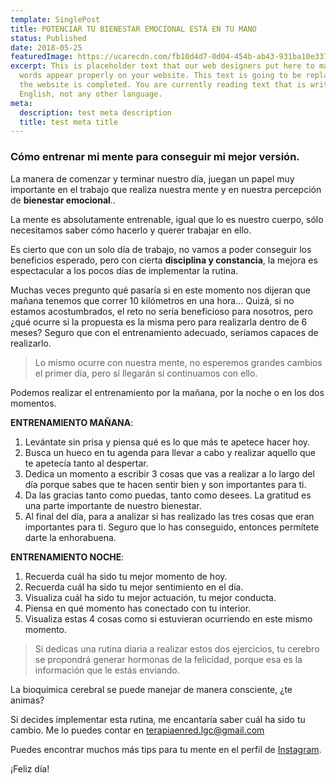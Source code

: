 ```yaml
---
template: SinglePost
title: POTENCIAR TU BIENESTAR EMOCIONAL ESTÁ EN TU MANO
status: Published
date: 2018-05-25
featuredImage: https://ucarecdn.com/fb10d4d7-0d04-454b-ab43-931ba10e3372/
excerpt: This is placeholder text that our web designers put here to make sure
  words appear properly on your website. This text is going to be replaced once
  the website is completed. You are currently reading text that is written in
  English, not any other language.
meta:
  description: test meta description
  title: test meta title
---
```

### Cómo entrenar mi mente para conseguir mi mejor versión.

La manera de comenzar y terminar nuestro día, juegan un papel muy importante en el trabajo que realiza nuestra mente y en nuestra percepción de **bienestar emocional**..

La mente es absolutamente entrenable, igual que lo es nuestro cuerpo, sólo necesitamos saber cómo hacerlo y querer trabajar en ello.

Es cierto que con un solo día de trabajo, no vamos a poder conseguir los beneficios esperado, pero con cierta **disciplina y constancia**, la mejora es espectacular a los pocos días de implementar la rutina.

Muchas veces pregunto qué pasaría si en este momento nos dijeran que mañana tenemos que correr 10 kilómetros en una hora… Quizá, si no estamos acostumbrados, el reto no sería beneficioso para nosotros, pero ¿qué ocurre si la propuesta es la misma pero para realizarla dentro de 6 meses? Seguro que con el entrenamiento adecuado, seríamos capaces de realizarlo.

> Lo mismo ocurre con nuestra mente, no esperemos grandes cambios el primer día, pero sí llegarán si continuamos con ello.



Podemos realizar el entrenamiento por la mañana, por la noche o en los dos momentos.

**ENTRENAMIENTO MAÑANA**:

1. Levántate sin prisa y piensa qué es lo que más te apetece hacer hoy.
2. Busca un hueco en tu agenda para llevar a cabo y realizar aquello que te apetecía tanto al despertar.
3. Dedica un momento a escribir 3 cosas que vas a realizar a lo largo del día porque sabes que te hacen sentir bien y son importantes para ti.
4. Da las gracias tanto como puedas, tanto como desees. La gratitud es una parte importante de nuestro bienestar.
5. Al final del día, para a analizar si has realizado las tres cosas que eran importantes para ti. Seguro que lo has conseguido, entonces permítete darte la enhorabuena.

**ENTRENAMIENTO NOCHE**:

1. Recuerda cuál ha sido tu mejor momento de hoy.
2. Recuerda cuál ha sido tu mejor sentimiento en el día.
3. Visualiza cuál ha sido tu mejor actuación, tu mejor conducta.
4. Piensa en qué momento has conectado con tu interior.
5. Visualiza estas 4 cosas como si estuvieran ocurriendo en este mismo momento.

> Si dedicas una rutina diaria a realizar estos dos ejercicios, tu cerebro se propondrá generar hormonas de la felicidad, porque esa es la información que le estás enviando.

La bioquímica cerebral se puede manejar de manera consciente, ¿te animas?

Si decides implementar esta rutina, me encantaría saber cuál ha sido tu cambio. Me lo puedes contar en terapiaenred.lgc@gmail.com

Puedes encontrar muchos más tips para tu mente en el perfil de [Instagram](https://www.instagram.com/terapiaenred/).

¡Feliz día!